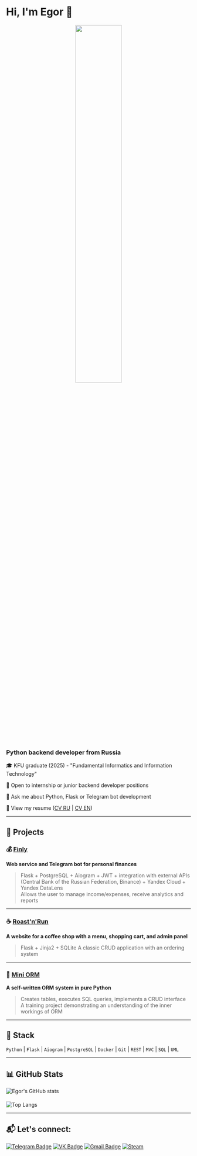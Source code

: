 # Hi, I'm Egor 👋

<div align="center">
  <img src="https://media0.giphy.com/media/v1.Y2lkPTc5MGI3NjExcHB3OGM5czY3OXdhZ3pzdHJqOHM2ZTJ2MmZndHl6ZTB6N2EyMW9vYSZlcD12MV9pbnRlcm5hbF9naWZfYnlfaWQmY3Q9Zw/3oKIPusXllLwBDGYBq/giphy.gif" width="50%" />
</div>

### Python backend developer from Russia

🎓 KFU graduate (2025) - "Fundamental Informatics and Information Technology" 

🌱 Open to internship or junior backend developer positions  

💬 Ask me about Python, Flask or Telegram bot development

📄 View my resume ([CV RU](https://drive.google.com/file/d/11WXMxG1mkVwXIw3AxlwmTOZljHTmy_hh/view?usp=sharing) | [CV EN]())

---

## 🧠 Projects

### 💰 [Finly](https://github.com/iseq1/finly)
**Web service and Telegram bot for personal finances**
> Flask + PostgreSQL + Aiogram + JWT + integration with external APIs (Central Bank of the Russian Federation, Binance) + Yandex Cloud + Yandex DataLens  
Allows the user to manage income/expenses, receive analytics and reports

---

### ☕ [Roast'n'Run](https://github.com/iseq1/Roast-n-Run)
**A website for a coffee shop with a menu, shopping cart, and admin panel**
> Flask + Jinja2 + SQLite
A classic CRUD application with an ordering system

---

### 🧱 [Mini ORM](https://github.com/iseq1/mini-orm)
**A self-written ORM system in pure Python**
> Creates tables, executes SQL queries, implements a CRUD interface  
A training project demonstrating an understanding of the inner workings of ORM

---

## 🧰 Stack

`Python` | `Flask` ​​| `Aiogram` | `PostgreSQL` | `Docker` | `Git` | `REST` | `MVC` | `SQL` | `UML`

---

## 📊 GitHub Stats

![Egor's GitHub stats](https://github-readme-stats.vercel.app/api?username=iseq1&show_icons=true&theme=tokyonight)
####
![Top Langs](https://github-readme-stats.vercel.app/api/top-langs/?username=iseq1&layout=compact&theme=tokyonight) 

---

## 📬 Let's connect:  
[![Telegram Badge](https://img.shields.io/badge/-@atlantiee-0088cc?style=flat&logo=Telegram&logoColor=white)](https://t.me/atlantiee)
[![VK Badge](https://img.shields.io/badge/-VK-4a76a8?style=flat&logo=VK&logoColor=white)](https://vk.com/atlantie)
[![Gmail Badge](https://img.shields.io/badge/-egorka.mironov.2003@mail.ru-D14836?style=flat&logo=Gmail&logoColor=white)](mailto:egorka.mironov.2003@mail.ru)
[![Steam](https://img.shields.io/badge/-Steam-000?style=flat&logo=Steam&logoColor=white)](https://steamcommunity.com/id/iseq1/) 
